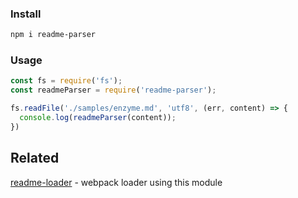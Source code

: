 ### Install

```bash
npm i readme-parser
```

### Usage

```js
const fs = require('fs');
const readmeParser = require('readme-parser');

fs.readFile('./samples/enzyme.md', 'utf8', (err, content) => {
  console.log(readmeParser(content));
})
```

## Related

[readme-loader](https://github.com/craig-mulligan/readme-loader) - webpack loader using this module
